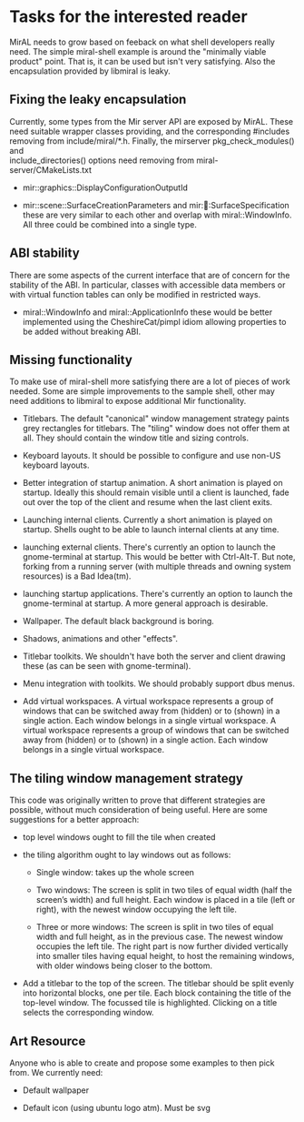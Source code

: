 Tasks for the interested reader
===============================

MirAL needs to grow based on feeback on what shell developers really need. The
simple miral-shell example is around the "minimally viable product" point. That
is, it can be used but isn't very satisfying. Also the encapsulation provided
by libmiral is leaky.


Fixing the leaky encapsulation
------------------------------

Currently, some types from the Mir server API are exposed by MirAL. These need
suitable wrapper classes providing, and the corresponding #includes removing
from include/miral/*.h. Finally, the mirserver pkg_check_modules() and  
include_directories() options need removing from miral-server/CMakeLists.txt

 - mir::graphics::DisplayConfigurationOutputId

 - mir::scene::SurfaceCreationParameters and mir::shell::SurfaceSpecification
   these are very similar to each other and overlap with miral::WindowInfo.
   All three could be combined into a single type.
   

ABI stability
-------------

There are some aspects of the current interface that are of concern for the
stability of the ABI. In particular, classes with accessible data members or
with virtual function tables can only be modified in restricted ways.
 
 - miral::WindowInfo and miral::ApplicationInfo these would be better implemented
   using the CheshireCat/pimpl idiom allowing properties to be added without 
   breaking ABI.


Missing functionality
---------------------

To make use of miral-shell more satisfying there are a lot of pieces of work
needed. Some are simple improvements to the sample shell, other may need 
additions to libmiral to expose additional Mir functionality.

 - Titlebars. The default "canonical" window management strategy paints
   grey rectangles for titlebars. The "tiling" window does not offer them
   at all. They should contain the window title and sizing controls.
   
 - Keyboard layouts. It should be possible to configure and use non-US keyboard
   layouts.
   
 - Better integration of startup animation. A short animation is played on
   startup. Ideally this should remain visible until a client is launched,
   fade out over the top of the client and resume when the last client exits.

 - Launching internal clients. Currently a short animation is played on
   startup. Shells ought to be able to launch internal clients at any time.
   
 - launching external clients. There's currently an option to launch the
   gnome-terminal at startup. This would be better with Ctrl-Alt-T. But note, 
   forking from a running server (with multiple threads and owning system
   resources) is a Bad Idea(tm).
   
 - launching startup applications. There's currently an option to launch the
   gnome-terminal at startup. A more general approach is desirable.
   
 - Wallpaper. The default black background is boring.
  
 - Shadows, animations and other "effects".
 
 - Titlebar toolkits. We shouldn't have both the server and client drawing
   these (as can be seen with gnome-terminal).
   
 - Menu integration with toolkits. We should probably support dbus menus.
   
 - Add virtual workspaces. A virtual workspace represents a group of windows
   that can be switched away from (hidden) or to (shown) in a single action.
   Each window belongs in a single virtual workspace. A virtual workspace
   represents a group of windows that can be switched away from (hidden) or 
   to (shown) in a single action. Each window belongs in a single virtual
   workspace.


The tiling window management strategy
-------------------------------------

This code was originally written to prove that different strategies are 
possible, without much consideration of being useful. Here are some suggestions
for a better approach:

 - top level windows ought to fill the tile when created
 
 - the tiling algorithm ought to lay windows out as follows:
 
    - Single window: takes up the whole screen
    
    - Two windows: The screen is split in two tiles of equal width (half the
      screen’s width) and full height. Each window is placed in a tile (left
      or right), with the newest window occupying the left tile.
      
    - Three or more windows: The screen is split in two tiles of equal width
      and full height, as in the previous case. The newest window occupies
      the left tile. The right part is now further divided vertically into
      smaller tiles having equal height, to host the remaining windows, with
      older windows being closer to the bottom.

  - Add a titlebar to the top of the screen. The titlebar should be split evenly
    into horizontal blocks, one per tile. Each block containing the title of the
    top-level window. The focussed tile is highlighted. Clicking on a title
    selects the corresponding window.
    
Art Resource
------------

Anyone who is able to create and propose some examples to then pick from. We
currently need:

 - Default wallpaper

 - Default icon (using ubuntu logo atm). Must be svg

